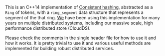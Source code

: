 This is an C++14 implementation of [Consistent hashing](https://en.wikipedia.org/wiki/Consistent_hashing), abstracted as a `Ring` of tokens, with a `ring_segment` data structure that represents a segment of the that ring. [We](http://phaistosnetworks.gr/) have been using this implementation for many years on multiple distributed systems, including our massive scale, high performance distributed store (CloudDS). 

Please check the comments in the single header file for how to use it and how it works. It is pretty trivial to use it and various useful methods are implemented for building robust distributed services.

